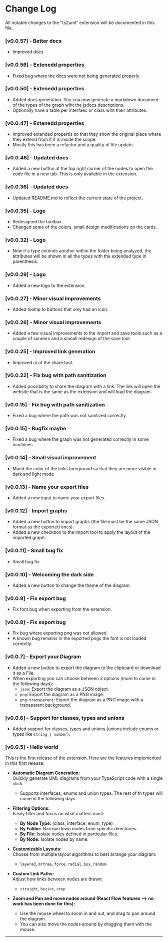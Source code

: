 # Change Log

All notable changes to the "ts2uml" extension will be documented in this file.

### [v0.0.57] - Better docs

- Improved docs

### [v0.0.56] - Extenedd properties 

- Fixed bug where the docs were not being generated properly

### [v0.0.50] - Extenedd properties 

- Added docs generation. You cna now generate a markdown document of the types of the graph wiht the jsdocs descriptions.
- Optionally have a table per interfaec or class wiht their attributes.

### [v0.0.47] - Extenedd properties 

- Improved extended propertis so that they show the original place where they extend from if it is inside the scope.
- Mostly this has been a refactor and a quality of life update.

### [v0.0.46] - Updated docs 

- Added a new button at the top right corner of the nodes to open the code file in a new tab. This is only available in the extension.

### [v0.0.36] - Updated docs 

- Updated README.md to reflect the current state of the project.

### [v0.0.35] - Logo

- Redesigned the toolbox.
- Changed some of the colors, small design modifications on the cards.

### [v0.0.32] - Logo

- Now if a type extends another within the folder being analyzed, the attributes will be shown in all the types with the extended type in parenthesis.

### [v0.0.29] - Logo

- Added a new logo to the extension.

### [v0.0.27] - Minor visual improvements

- Added tooltip to buttons that only had an icon.

### [v0.0.26] - Minor visual improvements

- Added a few visual improvements to the import and save tools such as a couple of sonners and a smoall redesign of the save tool.

### [v0.0.25] - Improved link generation

- Improved ui of the share tool.

### [v0.0.22] - Fix bug with path sanitization

- Added possibility to share the diagram with a link. The link will open the website that is the same as the extension and will load the diagram.

### [v0.0.15] - Fix bug with path sanitization

- Fixed a bug where the path was not sanitized correctly.

### [v0.0.15] - Bugfix maybe

- Fixed a bug where the graph was not generated correctly in some machines.

### [v0.0.14] - Small visual improvement

- Maed the color of the links foreground so that they are more visible in dark and light mode

### [v0.0.13] - Name your export files

- Added a new input to name your export files.

### [v0.0.12] - Import graphs

- Added a new button to import graphs (the file must be the same JSON format as the exported ones).
- Added a new checkbox to the import tool to apply the layout of the imported graph.

### [v0.0.11] - Small bug fix

- Small bug fix

### [v0.0.10] - Welcoming the dark side

- Added a new button to change the theme of the diagram.

### [v0.0.9] - Fix export bug

- Fix font bug when exporting from the extension.

### [v0.0.8] - Fix export bug

- Fix bug where exporting png was not allowed
- A known bug remains in the exported pngs the font is not loaded correctly.

### [v0.0.7] - Export your Diagram

- Added a new button to export the diagram to the clipboard or download it as a File.
- When exporting you can choose between 3 options (more to come in the following days):
  - `json`: Export the diagram as a JSON object.
  - `png`: Export the diagram as a PNG image.
  - `png-transparent`: Export the diagram as a PNG image with a transparent background.

### [v0.0.6] - Support for classes, types and unions

- Added support for classes, types and unions (unions include enums or types like `string | number`).

### [v0.0.5] - Hello world

This is the first release of the extension.
Here are the features implemented in this first release:
- **Automatic Diagram Generation:**  
  Quickly generate UML diagrams from your TypeScript code with a single click.
  - Supports interfaces, enums and union types. The rest of th types will come in the following days.

- **Filtering Options:**  
  Easily filter and focus on what matters most:
  - **By Node Type:** (class, interface, enum, type)
  - **By Folder:** Narrow down nodes from specific directories.
  - **By File:** Isolate nodes defined in particular files.
  - **By Node:** Isolate nodes by name.

- **Customizable Layouts:**  
  Choose from multiple layout algorithms to best arrange your diagram:
  - `layered`, `mrtree`, `force`, `radial`, `box`, `random`

- **Custom Link Paths:**  
  Adjust how links between nodes are drawn:
  - `straight`, `bezier`, `step`

- **Zoom and Pan and move nodes around (React Flow features --> no work has been done for this):**  
    - Use the mouse wheel to zoom in and out, and drag to pan around the diagram.
    - You can also move the nodes around by dragging them with the mouse.
---